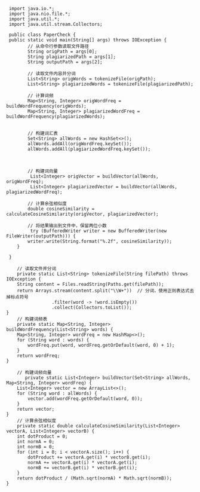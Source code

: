      import java.io.*;
     import java.nio.file.*;
     import java.util.*;
     import java.util.stream.Collectors;

     public class PaperCheck {
     public static void main(String[] args) throws IOException {
            // 从命令行参数读取文件路径
            String origPath = args[0];
            String plagiarizedPath = args[1];
            String outputPath = args[2];
            
            // 读取文件内容并分词
            List<String> origWords = tokenizeFile(origPath);
            List<String> plagiarizedWords = tokenizeFile(plagiarizedPath);

            // 计算词频
            Map<String, Integer> origWordFreq = buildWordFrequency(origWords);
            Map<String, Integer> plagiarizedWordFreq = buildWordFrequency(plagiarizedWords);

            
            // 构建词汇表
            Set<String> allWords = new HashSet<>();
            allWords.addAll(origWordFreq.keySet());
            allWords.addAll(plagiarizedWordFreq.keySet());


            
            // 构建词向量
             List<Integer> origVector = buildVector(allWords, origWordFreq);
             List<Integer> plagiarizedVector = buildVector(allWords, plagiarizedWordFreq);

            // 计算余弦相似度
            double cosineSimilarity = calculateCosineSimilarity(origVector, plagiarizedVector);
            
            // 将结果输出到文件中，保留两位小数
             try (BufferedWriter writer = new BufferedWriter(new FileWriter(outputPath))) {
            writer.write(String.format("%.2f", cosineSimilarity));
        }

     }

        // 读取文件并分词
        private static List<String> tokenizeFile(String filePath) throws IOException {
        String content = Files.readString(Paths.get(filePath));
        return Arrays.stream(content.split("\\W+"))  // 分词，使用正则表达式去掉标点符号
                     .filter(word -> !word.isEmpty())
                     .collect(Collectors.toList());
    }
        // 构建词频表
        private static Map<String, Integer> buildWordFrequency(List<String> words) {
        Map<String, Integer> wordFreq = new HashMap<>();
        for (String word : words) {
            wordFreq.put(word, wordFreq.getOrDefault(word, 0) + 1);
        }
        return wordFreq;
    }

        // 构建词频向量
           private static List<Integer> buildVector(Set<String> allWords, Map<String, Integer> wordFreq) {
        List<Integer> vector = new ArrayList<>();
        for (String word : allWords) {
            vector.add(wordFreq.getOrDefault(word, 0));
        }
        return vector;
    }
        // 计算余弦相似度
        private static double calculateCosineSimilarity(List<Integer> vectorA, List<Integer> vectorB) {
        int dotProduct = 0;
        int normA = 0;
        int normB = 0;
        for (int i = 0; i < vectorA.size(); i++) {
            dotProduct += vectorA.get(i) * vectorB.get(i);
            normA += vectorA.get(i) * vectorA.get(i);
            normB += vectorB.get(i) * vectorB.get(i);
        }
        return dotProduct / (Math.sqrt(normA) * Math.sqrt(normB));
    }


